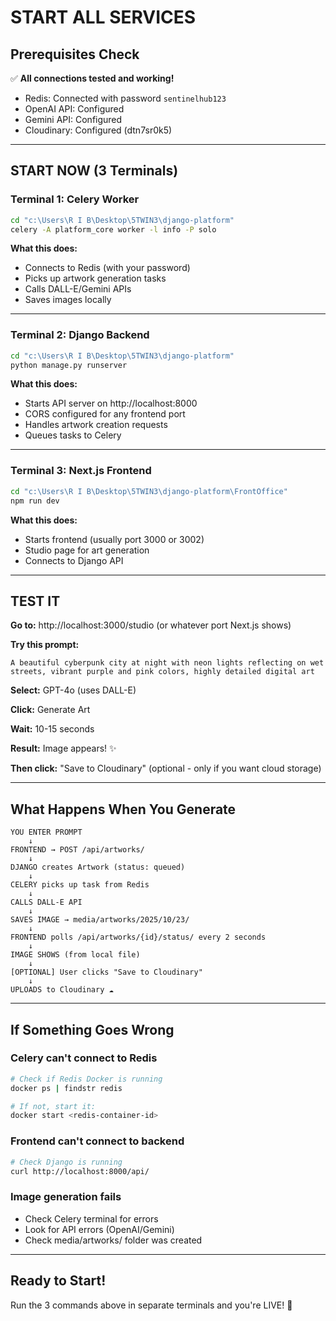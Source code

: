 # START ALL SERVICES

## Prerequisites Check
✅ **All connections tested and working!**
- Redis: Connected with password `sentinelhub123`
- OpenAI API: Configured
- Gemini API: Configured
- Cloudinary: Configured (dtn7sr0k5)

---

## START NOW (3 Terminals)

### Terminal 1: Celery Worker
```bash
cd "c:\Users\R I B\Desktop\5TWIN3\django-platform"
celery -A platform_core worker -l info -P solo
```

**What this does:**
- Connects to Redis (with your password)
- Picks up artwork generation tasks
- Calls DALL-E/Gemini APIs
- Saves images locally

---

### Terminal 2: Django Backend
```bash
cd "c:\Users\R I B\Desktop\5TWIN3\django-platform"
python manage.py runserver
```

**What this does:**
- Starts API server on http://localhost:8000
- CORS configured for any frontend port
- Handles artwork creation requests
- Queues tasks to Celery

---

### Terminal 3: Next.js Frontend
```bash
cd "c:\Users\R I B\Desktop\5TWIN3\django-platform\FrontOffice"
npm run dev
```

**What this does:**
- Starts frontend (usually port 3000 or 3002)
- Studio page for art generation
- Connects to Django API

---

## TEST IT

**Go to:** http://localhost:3000/studio (or whatever port Next.js shows)

**Try this prompt:**
```
A beautiful cyberpunk city at night with neon lights reflecting on wet streets, vibrant purple and pink colors, highly detailed digital art
```

**Select:** GPT-4o (uses DALL-E)

**Click:** Generate Art

**Wait:** 10-15 seconds

**Result:** Image appears! ✨

**Then click:** "Save to Cloudinary" (optional - only if you want cloud storage)

---

## What Happens When You Generate

```
YOU ENTER PROMPT
    ↓
FRONTEND → POST /api/artworks/
    ↓
DJANGO creates Artwork (status: queued)
    ↓
CELERY picks up task from Redis
    ↓
CALLS DALL-E API
    ↓
SAVES IMAGE → media/artworks/2025/10/23/
    ↓
FRONTEND polls /api/artworks/{id}/status/ every 2 seconds
    ↓
IMAGE SHOWS (from local file)
    ↓
[OPTIONAL] User clicks "Save to Cloudinary"
    ↓
UPLOADS to Cloudinary ☁️
```

---

## If Something Goes Wrong

### Celery can't connect to Redis
```bash
# Check if Redis Docker is running
docker ps | findstr redis

# If not, start it:
docker start <redis-container-id>
```

### Frontend can't connect to backend
```bash
# Check Django is running
curl http://localhost:8000/api/
```

### Image generation fails
- Check Celery terminal for errors
- Look for API errors (OpenAI/Gemini)
- Check media/artworks/ folder was created

---

## Ready to Start!

Run the 3 commands above in separate terminals and you're LIVE! 🚀
